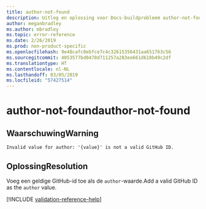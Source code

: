 ```yaml
---
title: author-not-found
description: Uitleg en oplossing voor Docs-buildprobleem author-not-found
author: meganbradley
ms.author: mbradley
ms.topic: error-reference
ms.date: 2/26/2019
ms.prod: non-product-specific
ms.openlocfilehash: 9e48cafc0ebfce7c4c32615356431aa651763c56
ms.sourcegitcommit: 4053577bd0478d711257a283ee661d618b49c2df
ms.translationtype: HT
ms.contentlocale: nl-NL
ms.lasthandoff: 03/05/2019
ms.locfileid: "57427514"
---
```

# <a name="author-not-found"></a><span data-ttu-id="d3a5f-103">author-not-found</span><span class="sxs-lookup"><span data-stu-id="d3a5f-103">author-not-found</span></span>

## <a name="warning"></a><span data-ttu-id="d3a5f-104">Waarschuwing</span><span class="sxs-lookup"><span data-stu-id="d3a5f-104">Warning</span></span>

`Invalid value for author: '{value}' is not a valid GitHub ID.`

## <a name="resolution"></a><span data-ttu-id="d3a5f-105">Oplossing</span><span class="sxs-lookup"><span data-stu-id="d3a5f-105">Resolution</span></span>

<span data-ttu-id="d3a5f-106">Voeg een geldige GitHub-id toe als de `author`-waarde.</span><span class="sxs-lookup"><span data-stu-id="d3a5f-106">Add a valid GitHub ID as the `author` value.</span></span>

<!--make sure to add this file to your includes folder and verify the path-->
[!INCLUDE [validation-reference-help](includes/validation-reference-help.md)]
